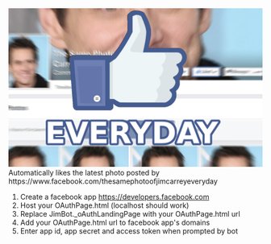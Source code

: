 <img src="https://raw.githubusercontent.com/sleepyparadox/JimCarrey/master/Img/promo.png">
Automatically likes the latest photo posted by https://www.facebook.com/thesamephotoofjimcarreyeveryday

1. Create a facebook app https://developers.facebook.com
2. Host your OAuthPage.html (localhost should work)
3. Replace JimBot._oAuthLandingPage with your OAuthPage.html url
4. Add your OAuthPage.html url to facebook app's domains
5. Enter app id, app secret and access token when prompted by bot

